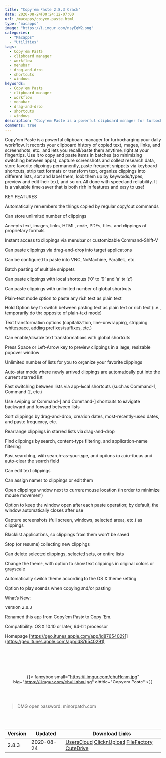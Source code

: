 ```yaml
---
title: "Copy’em Paste 2.8.3 Crack"
date: 2020-08-24T00:24:12-07:00
url: /macapps/copyem-paste.html
type: "macapps"
image: "https://i.imgur.com/nsyEqW2.png"
categories:
  - "Macapps"
  - "Utilities"
tags:
  - Copy'em Paste
  - clipboard manager
  - workflow
  - menubar
  - drag-and-drop
  - shortcuts
  - windows
keywords:
  - Copy'em Paste
  - clipboard manager
  - workflow
  - menubar
  - drag-and-drop
  - shortcuts
  - windows
description: "Copy’em Paste is a powerful clipboard manager for turbocharging your daily workflow. It records your clipboard history of copied text, images, links, and screenshots"
comments: true
---
```


Copy’em Paste is a powerful clipboard manager for turbocharging your daily workflow. It records your clipboard history of copied text, images, links, and screenshots, etc., and lets you recall/paste them anytime, right at your fingertips. Use it to copy and paste items in batches (so minimizing switching between apps), capture screenshots and collect research data, store favorite clippings permanently, paste frequent snippets via keyboard shortcuts, strip text formats or transform text, organize clippings into different lists, sort and label them, look them up by keywords/types, preview and edit their text, and so on. All done with speed and reliability. It is a valuable time-saver that is both rich in features and easy to use!

KEY FEATURES 

Automatically remembers the things copied by regular copy/cut commands

Can store unlimited number of clippings

Accepts text, images, links, HTML, code, PDFs, files, and clippings of proprietary formats

Instant access to clippings via menubar or customizable Command-Shift-V

Can paste clippings via drag-and-drop into target applications

Can be configured to paste into VNC, NoMachine, Parallels, etc.

Batch pasting of multiple snippets

Can paste clippings with local shortcuts (‘0’ to ‘9’ and ‘a’ to ‘z’)

Can paste clippings with unlimited number of global shortcuts

Plain-text mode option to paste any rich text as plain text

Hold Option key to switch between pasting text as plain text or rich text (i.e., temporarily do 
the opposite of plain-text mode)

Text transformation options (capitalization, line-unwrapping, stripping whitespace, adding 
prefixes/suffixes, etc.)

Can enable/disable text transformations with global shortcuts

Press Space or Left-Arrow key to preview clippings in a large, resizable popover window

Unlimited number of lists for you to organize your favorite clippings

Auto-star mode where newly arrived clippings are automatically put into the current starred list

Fast switching between lists via app-local shortcuts (such as Command-1, Command-2, etc.)

Use swiping or Command-[ and Command-] shortcuts to navigate backward and forward between lists

Sort clippings by drag-and-drop, creation dates, most-recently-used dates, and paste frequency, 
etc.

Rearrange clippings in starred lists via drag-and-drop

Find clippings by search, content-type filtering, and application-name filtering

Fast searching, with search-as-you-type, and options to auto-focus and auto-clear the search field

Can edit text clippings

Can assign names to clippings or edit them

Open clippings window next to current mouse location (in order to minimize mouse movement)

Option to keep the window open after each paste operation; by default, the window automatically 
closes after use

Capture screenshots (full screen, windows, selected areas, etc.) as clippings

Blacklist applications, so clippings from them won’t be saved

Stop (or resume) collecting new clippings

Can delete selected clippings, selected sets, or entire lists

Change the theme, with option to show text clippings in original colors or grayscale

Automatically switch theme according to the OS X theme setting

Option to play sounds when copying and/or pasting

What’s New:



Version 2.8.3



Renamed this app from Copy’em Paste to Copy ‘Em.

Compatibility: OS X 10.10 or later, 64-bit processor

Homepage [https://geo.itunes.apple.com/app/id876540291](https://geo.itunes.apple.com/app/id876540291)

<br/>
<br/>
<script async src="https://pagead2.googlesyndication.com/pagead/js/adsbygoogle.js"></script>
<ins class="adsbygoogle"
     style="display:block; text-align:center;"
     data-ad-layout="in-article"
     data-ad-format="fluid"
     data-ad-client="ca-pub-8746275014476192"
     data-ad-slot="5144997159"></ins>
<script>
     (adsbygoogle = window.adsbygoogle || []).push({});
</script>
<br/>
<br/>


<center>

{{< fancybox small="https://i.imgur.com/ehuHqhm.jpg" big="https://i.imgur.com/ehuHqhm.jpg" alttitle="Copy’em Paste" >}}

</center>

<br/>
<br/>


> DMG open password: minorpatch.com

<br/>

<br/>
<div id="history_version" class="history_version">

| Version | Updated | Download Links |
| ---- | ---- | ---- |
| 2.8.3 | 2020-08-24 | [UsersCloud](https://ouo.io/Bx8t17N)   [ClicknUpload](	https://ouo.io/PUXY12)   [FileFactory](https://ouo.io/XaOSCPz)   [CuteDrive](https://ouo.io/Mp8GMz) |

</div>
